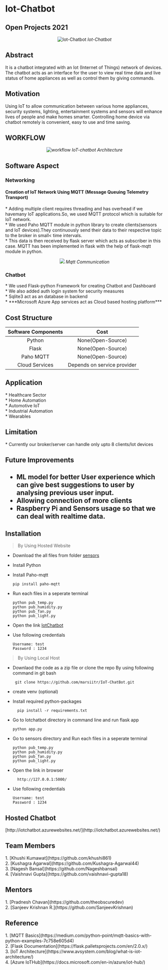 # Iot-Chatbot
## Open Projects 2021


<p align="center">
 <img src="https://user-images.githubusercontent.com/76246968/127762969-0b0b08ea-84e5-41cd-a843-ae954c220526.png" alt="Iot-Chatbot">
 <i>Iot-Chatbot</i>
</p>


<p align="justify">
<h2>Abstract</h2>
<p>It is a chatbot integrated with an Iot (Internet of Things) network of devices. The chatbot acts as an interface for the user to view real time data and live status of home appliances as well as control them by giving commands.</p>
</p>
 
<p align="justify">
<h2>Motivation</h2>
<p>Using IoT to allow communication between various home appliances, security systems, lighting, entertainment systems and sensors will enhance lives of people and make homes smarter. Controlling home device via chatbot remotely is convenient, easy to use and time saving.</p>
</p>

<p align="justify">
<h2>WORKFLOW</h2>
</p>

<p align="center">
 <img src="https://user-images.githubusercontent.com/76246968/127763126-a25261c6-256c-4462-b347-6034bd148757.png" alt="workflow">
 <i>IoT-chatbot Architecture</i>
</p>

<p align="justify">
<h2>Software Aspect</h2>
<h3>Networking</h3>
 <h4>Creation of IoT Network Using MQTT (Message Queuing Telemetry Transport)</h4>   
  * Adding multiple client requires threading and has overhead if we havemany IoT applications.So, we used MQTT protocol which is suitable for IoT network.<br>
  * We used Paho MQTT module in python library to create clients(sensors and IoT devices).They continuously send their data to their respective topic to the broker in small<         time intervals.<br>
  * This data is then received by flask server which acts as subscriber in this case. MQTT has been implemented in flask with the help of flask-mqtt module in python.<br>
  <p align="center">
  <img src="https://user-images.githubusercontent.com/76246968/127762697-35ea25c1-0845-4827-a4b0-a41863896f34.png">
  <i>Mqtt Communication</i>
  </p>
  
<h3>Chatbot</h3>
  * We used Flask-python Framework for creating Chatbot and Dashboard<br>
  * We also added auth login system for security measures<br>
  * Sqlite3 act as an database in backend<br>
  * ***Microsoft Azure App services act as Cloud based hosting platform*** 

</p>
 
<p align="justify">
  <h2>Cost Structure</h2>
</p>

| Software Components | Cost |
|:---------------------:|:----:|
| Python | None(Open-Source) |
| Flask | None(Open-Source) |
| Paho MQTT | None(Open-Source) |
| Cloud Services | Depends on service provider |


<p align="justify">
 <h2>Application</h2>
 <p>
 * Healthcare Sector<br>
 * Home Automation<br>
 * Automotive IoT<br>
 * Industrial Automation<br>
 * Wearables<br>               
 </p>

<h2>Limitation</h2>
 <p>
 * Currently our broker/server can handle only upto 8 clients/Iot devices 
 </p>

<h2>Future Improvements<h2>
  
 * ML model for better User experience which can give best suggestions to user by analysing previous user input.<br>
 * Allowing connection of more clients<br>
 * Raspberry Pi and Sensors usage so that we can deal with realtime data.<br>

 </p>

## Installation
 >By Using Hosted Website 
   - Download the all files from folder [sensors](https://github.com/Nageshbansal/IotChatbot/tree/main/sensors) 
   -  Install Python 
   -  Install Paho-mqtt
      ``` 
      pip install paho-mqtt
      ```
   - Run each files in a seperate terminal 
   
     ```
     python pub_temp.py
     python pub_humidity.py
     python pub_fan.py
     python pub_light.py
     ```
     
   - Open the link [IotChatbot](https://iotchatbot.azurewebsites.net/)
   - Use following credentials
       ```
       Username: test
       Password : 1234 
        ```
>By Using Local Host
   - Downlaod the code as a zip file 
     or clone the repo By using following command in git bash
     ```
      git clone https://github.com/marsiitr/IoT-ChatBot.git
      ```
   - create venv (optional)
   - Install required python-packages 
      ```
        pip install -r requirements.txt
      ```
   - Go to Iotchatbot directory in command line and run flask app
      ```
      python app.py
     ```
   - Go to sensors directory and  Run each files in a seperate terminal 
     ```
     python pub_temp.py
     python pub_humidity.py
     python pub_fan.py
     python pub_light.py
     ```
     
   - Open the link in browser 
      ```
        http://127.0.0.1:5000/
       ```
   - Use following credentials
       ```
       Username: test
       Password : 1234  
       
     ```

 <h2>Hosted Chatbot</h2>
 [http://iotchatbot.azurewebsites.net/](http://iotchatbot.azurewebsites.net/)
  
  
 <h2>Team Members</h2>
   <p>
 1. [Khushi Kumawat](https://github.com/khushi861)<br>
 2. [Kushagra Agarwal](https://github.com/Kushagra-Agarwal44)<br>
 3. [Nagesh Bansal](https://github.com/Nageshbansal)<br>
 4. [Vaishnavi Gupta](https://github.com/vaishnavi-gupta18)<br>
   </p>
 
 <h2>Mentors</h2>
   <p>
 1. [Pradnesh Chavan](https://github.com/theobscuredev)<br>
 2. [Sanjeev Krishnan R.](https://github.com/SanjeevKrishnan)<br>
 </p>

 <h2>Reference</h2>
 <p>
 1. [MQTT Basics](https://medium.com/python-point/mqtt-basics-with-python-examples-7c758e605d4)<br>
 2. [Flask Documentation](https://flask.palletsprojects.com/en/2.0.x/)<br>
 3. [IoT Architecture](https://www.avsystem.com/blog/what-is-iot-architecture/)<br>
 4. [Azure IoTHub](https://docs.microsoft.com/en-in/azure/iot-hub/)
 </p>

  
